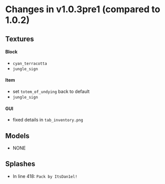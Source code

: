 # Changes in v1.0.3pre1 (compared to 1.0.2)
## Textures
#### Block
- `cyan_terracotta`
- `jungle_sign`
#### Item
- set `totem_of_undying` back to default
- `jungle_sign`
#### GUI
- fixed details in `tab_inventory.png`

## Models
- NONE

## Splashes
- In line 418: `Pack by ItsDan1el!`
